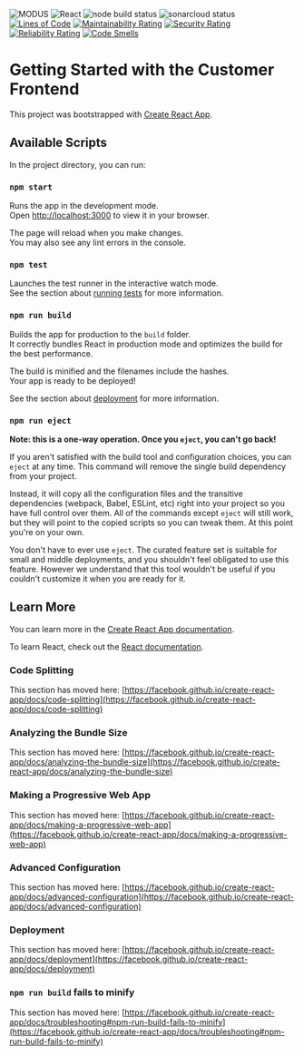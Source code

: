 ![MODUS](https://img.shields.io/badge/MODUS-ASSUMPTION-orange?style=for-the-badge)  ![React](https://img.shields.io/badge/React-38d3fa?style=for-the-badge&logo=react&logoColor=white&messageColor=white)  ![node build status](https://img.shields.io/github/workflow/status/modus-1/customer-frontend/Node.js%20CI?label=Node%20build&logo=Node.js&logoColor=white&style=for-the-badge)  ![sonarcloud status](https://img.shields.io/sonar/quality_gate/Modus-1_customer-frontend/main?logo=sonarcloud&server=https%3A%2F%2Fsonarcloud.io&style=for-the-badge)<br /> [![Lines of Code](https://sonarcloud.io/api/project_badges/measure?project=Modus-1_customer-frontend&metric=ncloc)](https://sonarcloud.io/summary/new_code?id=Modus-1_customer-frontend) [![Maintainability Rating](https://sonarcloud.io/api/project_badges/measure?project=Modus-1_customer-frontend&metric=sqale_rating)](https://sonarcloud.io/summary/new_code?id=Modus-1_customer-frontend) [![Security Rating](https://sonarcloud.io/api/project_badges/measure?project=Modus-1_customer-frontend&metric=security_rating)](https://sonarcloud.io/summary/new_code?id=Modus-1_customer-frontend) [![Reliability Rating](https://sonarcloud.io/api/project_badges/measure?project=Modus-1_customer-frontend&metric=reliability_rating)](https://sonarcloud.io/summary/new_code?id=Modus-1_customer-frontend) [![Code Smells](https://sonarcloud.io/api/project_badges/measure?project=Modus-1_customer-frontend&metric=code_smells)](https://sonarcloud.io/summary/new_code?id=Modus-1_customer-frontend)


# Getting Started with the Customer Frontend

This project was bootstrapped with [Create React App](https://github.com/facebook/create-react-app).

## Available Scripts

In the project directory, you can run:

### `npm start`

Runs the app in the development mode.\
Open [http://localhost:3000](http://localhost:3000) to view it in your browser.

The page will reload when you make changes.\
You may also see any lint errors in the console.

### `npm test`

Launches the test runner in the interactive watch mode.\
See the section about [running tests](https://facebook.github.io/create-react-app/docs/running-tests) for more information.

### `npm run build`

Builds the app for production to the `build` folder.\
It correctly bundles React in production mode and optimizes the build for the best performance.

The build is minified and the filenames include the hashes.\
Your app is ready to be deployed!

See the section about [deployment](https://facebook.github.io/create-react-app/docs/deployment) for more information.

### `npm run eject`

**Note: this is a one-way operation. Once you `eject`, you can't go back!**

If you aren't satisfied with the build tool and configuration choices, you can `eject` at any time. This command will remove the single build dependency from your project.

Instead, it will copy all the configuration files and the transitive dependencies (webpack, Babel, ESLint, etc) right into your project so you have full control over them. All of the commands except `eject` will still work, but they will point to the copied scripts so you can tweak them. At this point you're on your own.

You don't have to ever use `eject`. The curated feature set is suitable for small and middle deployments, and you shouldn't feel obligated to use this feature. However we understand that this tool wouldn't be useful if you couldn't customize it when you are ready for it.

## Learn More

You can learn more in the [Create React App documentation](https://facebook.github.io/create-react-app/docs/getting-started).

To learn React, check out the [React documentation](https://reactjs.org/).

### Code Splitting

This section has moved here: [https://facebook.github.io/create-react-app/docs/code-splitting](https://facebook.github.io/create-react-app/docs/code-splitting)

### Analyzing the Bundle Size

This section has moved here: [https://facebook.github.io/create-react-app/docs/analyzing-the-bundle-size](https://facebook.github.io/create-react-app/docs/analyzing-the-bundle-size)

### Making a Progressive Web App

This section has moved here: [https://facebook.github.io/create-react-app/docs/making-a-progressive-web-app](https://facebook.github.io/create-react-app/docs/making-a-progressive-web-app)

### Advanced Configuration

This section has moved here: [https://facebook.github.io/create-react-app/docs/advanced-configuration](https://facebook.github.io/create-react-app/docs/advanced-configuration)

### Deployment

This section has moved here: [https://facebook.github.io/create-react-app/docs/deployment](https://facebook.github.io/create-react-app/docs/deployment)

### `npm run build` fails to minify

This section has moved here: [https://facebook.github.io/create-react-app/docs/troubleshooting#npm-run-build-fails-to-minify](https://facebook.github.io/create-react-app/docs/troubleshooting#npm-run-build-fails-to-minify)
